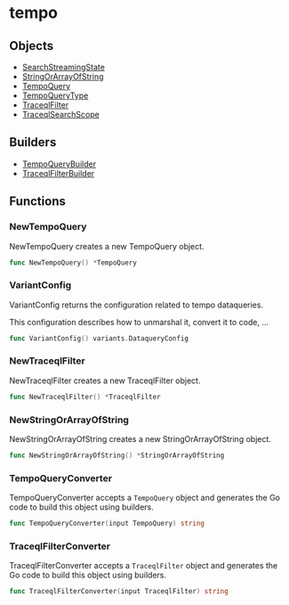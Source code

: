 # <span class="badge package-variant-dataquery"></span> tempo

## Objects

 * <span class="badge object-type-enum"></span> [SearchStreamingState](./object-SearchStreamingState.md)
 * <span class="badge object-type-struct"></span> [StringOrArrayOfString](./object-StringOrArrayOfString.md)
 * <span class="badge object-type-struct"></span> [TempoQuery](./object-TempoQuery.md)
 * <span class="badge object-type-enum"></span> [TempoQueryType](./object-TempoQueryType.md)
 * <span class="badge object-type-struct"></span> [TraceqlFilter](./object-TraceqlFilter.md)
 * <span class="badge object-type-enum"></span> [TraceqlSearchScope](./object-TraceqlSearchScope.md)
## Builders

 * <span class="badge builder"></span> [TempoQueryBuilder](./builder-TempoQueryBuilder.md)
 * <span class="badge builder"></span> [TraceqlFilterBuilder](./builder-TraceqlFilterBuilder.md)
## Functions

### <span class="badge function"></span> NewTempoQuery

NewTempoQuery creates a new TempoQuery object.

```go
func NewTempoQuery() *TempoQuery
```

### <span class="badge function"></span> VariantConfig

VariantConfig returns the configuration related to tempo dataqueries.

This configuration describes how to unmarshal it, convert it to code, …

```go
func VariantConfig() variants.DataqueryConfig
```

### <span class="badge function"></span> NewTraceqlFilter

NewTraceqlFilter creates a new TraceqlFilter object.

```go
func NewTraceqlFilter() *TraceqlFilter
```

### <span class="badge function"></span> NewStringOrArrayOfString

NewStringOrArrayOfString creates a new StringOrArrayOfString object.

```go
func NewStringOrArrayOfString() *StringOrArrayOfString
```

### <span class="badge function"></span> TempoQueryConverter

TempoQueryConverter accepts a `TempoQuery` object and generates the Go code to build this object using builders.

```go
func TempoQueryConverter(input TempoQuery) string
```

### <span class="badge function"></span> TraceqlFilterConverter

TraceqlFilterConverter accepts a `TraceqlFilter` object and generates the Go code to build this object using builders.

```go
func TraceqlFilterConverter(input TraceqlFilter) string
```

